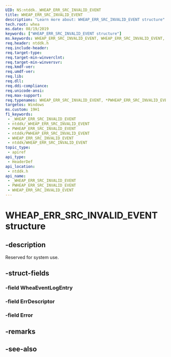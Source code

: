 ```yaml
---
UID: NS:ntddk._WHEAP_ERR_SRC_INVALID_EVENT
title: WHEAP_ERR_SRC_INVALID_EVENT
description: "Learn more about: WHEAP_ERR_SRC_INVALID_EVENT structure"
tech.root: whea
ms.date: 08/19/2019
keywords: ["WHEAP_ERR_SRC_INVALID_EVENT structure"]
ms.keywords: WHEAP_ERR_SRC_INVALID_EVENT, WHEAP_ERR_SRC_INVALID_EVENT, *PWHEAP_ERR_SRC_INVALID_EVENT,
req.header: ntddk.h
req.include-header: 
req.target-type: 
req.target-min-winverclnt: 
req.target-min-winversvr: 
req.kmdf-ver: 
req.umdf-ver: 
req.lib: 
req.dll: 
req.ddi-compliance: 
req.unicode-ansi: 
req.max-support: 
req.typenames: WHEAP_ERR_SRC_INVALID_EVENT, *PWHEAP_ERR_SRC_INVALID_EVENT
targetos: Windows
ms.custom: 19H1
f1_keywords:
 - _WHEAP_ERR_SRC_INVALID_EVENT
 - ntddk/_WHEAP_ERR_SRC_INVALID_EVENT
 - PWHEAP_ERR_SRC_INVALID_EVENT
 - ntddk/PWHEAP_ERR_SRC_INVALID_EVENT
 - WHEAP_ERR_SRC_INVALID_EVENT
 - ntddk/WHEAP_ERR_SRC_INVALID_EVENT
topic_type:
 - apiref
api_type:
 - HeaderDef
api_location:
 - ntddk.h
api_name:
 - _WHEAP_ERR_SRC_INVALID_EVENT
 - PWHEAP_ERR_SRC_INVALID_EVENT
 - WHEAP_ERR_SRC_INVALID_EVENT
---
```


# WHEAP_ERR_SRC_INVALID_EVENT structure


## -description

Reserved for system use.

## -struct-fields

### -field WheaEventLogEntry

### -field ErrDescriptor

### -field Error

## -remarks

## -see-also

